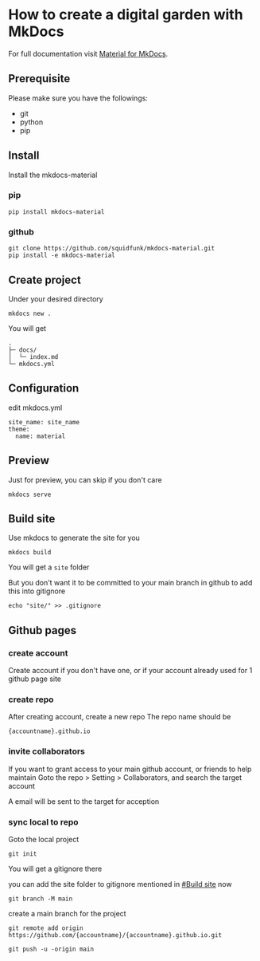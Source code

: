 # How to create a digital garden with MkDocs

For full documentation visit [Material for MkDocs](https://squidfunk.github.io/mkdocs-material/getting-started/).

## Prerequisite
Please make sure you have the followings:

* git
* python
* pip

## Install
Install the mkdocs-material

### pip
```
pip install mkdocs-material
```

### github

```
git clone https://github.com/squidfunk/mkdocs-material.git
pip install -e mkdocs-material
```

## Create project
Under your desired directory
```
mkdocs new .
```

You will get
```
.
├─ docs/
│  └─ index.md
└─ mkdocs.yml
```

## Configuration
edit mkdocs.yml
```
site_name: site_name
theme:
  name: material
```

## Preview
Just for preview, you can skip if you don't care
```
mkdocs serve
```

## Build site
Use mkdocs to generate the site for you
```
mkdocs build
```

You will get a `site` folder

But you don't want it to be committed to your main branch in github
to add this into gitignore
```
echo "site/" >> .gitignore
```

## Github pages

### create account
Create account if you don't have one, or if your account already used for 1 github page site

### create repo
After creating account, create a new repo
The repo name should be
```
{accountname}.github.io
```

### invite collaborators
If you want to grant access to your main github account, or friends to help maintain
Goto the repo > Setting > Collaborators, and search the target account

A email will be sent to the target for acception

### sync local to repo
Goto the local project

```
git init
```
You will get a gitignore there

you can add the site folder to gitignore mentioned in [#Build site](#build-site) now


```
git branch -M main
```

create a main branch for the project


```
git remote add origin https://github.com/{accountname}/{accountname}.github.io.git
```

```
git push -u -origin main
```